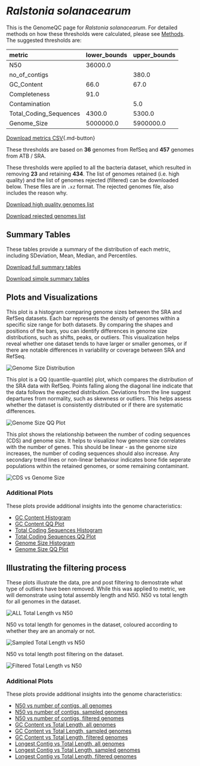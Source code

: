 # *Ralstonia solanacearum*

This is the GenomeQC page for *Ralstonia solanacearum*. For detailed methods on how these thresholds were calculated, please see [Methods](../../methods.md).
The suggested thresholds are: 

| metric                 | lower_bounds   | upper_bounds   |
|:-----------------------|:---------------|:---------------|
| N50                    | 36000.0        |                |
| no_of_contigs          |                | 380.0          |
| GC_Content             | 66.0           | 67.0           |
| Completeness           | 91.0           |                |
| Contamination          |                | 5.0            |
| Total_Coding_Sequences | 4300.0         | 5300.0         |
| Genome_Size            | 5000000.0      | 5900000.0      |

[Download metrics CSV](Ralstonia_solanacearum_metrics.csv){.md-button}


These thresholds are based on **36** genomes from RefSeq and **457** genomes from ATB / SRA.

These thresholds were applied to all the bacteria dataset, which resulted in removing **23** and retaining **434**.
The list of genomes retained (i.e. high quality) and the list of genomes rejected (filtered) can be downloaded below. These files are in `.xz` format. The rejected genomes file, also includes the reason why.

[Download high quality genomes list](Ralstonia_solanacearum_high_quality_genomes.csv.xz)


[Download rejected genomes list](Ralstonia_solanacearum_filtered_out_genomes.csv.xz)



## Summary Tables
These tables provide a summary of the distribution of each metric, including SDeviation, Mean, Median, and Percentiles.

[Download full summary tables](summary.csv)

[Download simple summary tables](selected_summary.csv)

## Plots and Visualizations

This plot is a histogram comparing genome sizes between the SRA and RefSeq datasets. Each bar represents the density of genomes within a specific size range for both datasets. By comparing the shapes and positions of the bars, you can identify differences in genome size distributions, such as shifts, peaks, or outliers. This visualization helps reveal whether one dataset tends to have larger or smaller genomes, or if there are notable differences in variability or coverage between SRA and RefSeq.

![Genome Size Distribution](Genome_Size_refseq_histogram_kde.png)

This plot is a QQ (quantile-quantile) plot, which compares the distribution of the SRA data with RefSeq. Points falling along the diagonal line indicate that the data follows the expected distribution. Deviations from the line suggest departures from normality, such as skewness or outliers. This helps assess whether the dataset is consistently distributed or if there are systematic differences.

![Genome Size QQ Plot](Genome_Size_refseq_qqplot.png)

This plot shows the relationship between the number of coding sequences (CDS) and genome size. It helps to visualize how genome size correlates with the number of genes. This should be linear - as the genome size increases, the number of coding sequences should also increase. Any secondary trend lines or non-linear behaviour indicates bone fide seperate populations within the retained genomes, or some remaining contaminant. 

![CDS vs Genome Size](Ralstonia_solanacearum_CDS_vs_Genome_Size.png)

### Additional Plots

These plots provide additional insights into the genome characteristics:

- [GC Content Histogram](GC_Content_refseq_histogram_kde.png)
- [GC Content QQ Plot](GC_Content_refseq_qqplot.png)
- [Total Coding Sequences Histogram](Total_Coding_Sequences_refseq_histogram_kde.png)
- [Total Coding Sequences QQ Plot](Total_Coding_Sequences_refseq_qqplot.png)
- [Genome Size Histogram](Genome_Size_refseq_histogram_kde.png)
- [Genome Size QQ Plot](Genome_Size_refseq_qqplot.png)
## Illustrating the filtering process
These plots illustrate the data, pre and post filtering to demostrate what type of outliers have been removed. While this was applied to metric, we will demonstrate using total assembly length and N50.
N50 vs total length for all genomes in the dataset.

![ALL Total Length vs N50](Ralstonia_solanacearum_all_total_length_N50.png)

N50 vs total length for genomes in the dataset, coloured according to whether they are an anomaly or not.

![Sampled Total Length vs N50](Ralstonia_solanacearum_sample_total_length_N50.png)

N50 vs total length post filtering on the dataset.

![Filtered Total Length vs N50](Ralstonia_solanacearum_filt_total_length_N50.png)

### Additional Plots

These plots provide additional insights into the genome characteristics:

- [N50 vs number of contigs, all genomes](Ralstonia_solanacearum_all_N50_number.png)
- [N50 vs number of contigs, sampled genomes](Ralstonia_solanacearum_sample_N50_number.png)
- [N50 vs number of contigs, filtered genomes](Ralstonia_solanacearum_filt_N50_number.png)
- [GC Content vs Total Length, all genomes](Ralstonia_solanacearum_all_total_length_GC_Content.png)
- [GC Content vs Total Length, sampled genomes](Ralstonia_solanacearum_sample_total_length_GC_Content.png)
- [GC Content vs Total Length, filtered genomes](Ralstonia_solanacearum_filt_total_length_GC_Content.png)
- [Longest Contig vs Total Length, all genomes](Ralstonia_solanacearum_all_total_length_longest.png)
- [Longest Contig vs Total Length, sampled genomes](Ralstonia_solanacearum_sample_total_length_longest.png)
- [Longest Contig vs Total Length, filtered genomes](Ralstonia_solanacearum_filt_total_length_longest.png)
